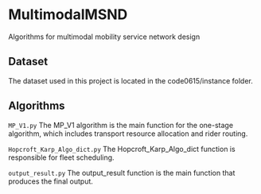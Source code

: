 # MultimodalMSND
Algorithms for multimodal mobility service network design

## Dataset
The dataset used in this project is located in the code0615/instance folder. 

## Algorithms
`MP_V1.py`
The MP_V1 algorithm is the main function for the one-stage algorithm, which includes transport resource allocation and rider routing. 

`Hopcroft_Karp_Algo_dict.py`
The Hopcroft_Karp_Algo_dict function is responsible for fleet scheduling. 

`output_result.py`
The output_result function is the main function that produces the final output. 

